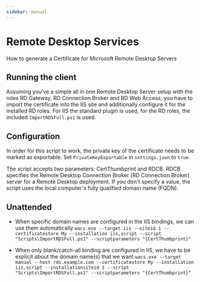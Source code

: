 ```yaml
---
sidebar: manual
---
```


# Remote Desktop Services
How to generate a Certificate for Microsoft Remote Desktop Servers

## Running the client
Assuming you've a simple all in one Remote Desktop Server setup with the roles RD Gateway, RD Connection Broker 
and RD Web Access, you have to import the certificate into the IIS site and additionally configure it for the 
installed RD roles. For IIS the standard plugin is used, for the RD roles, the included `ImportRDSFull.ps1` is 
used.

## Configuration
In order for this script to work, the private key of the certificate needs to be marked as exportable. 
Set `PrivateKeyExportable` in `settings.json` to `true`.

The script accepts two parameters: CertThumbprint and RDCB. RDCB specifies the Remote Desktop Connection Broker 
(RD Connection Broker) server for a Remote Desktop deployment. If you don't specify a value, the script uses the local 
computer's fully qualified domain name (FQDN).

## Unattended
- When specific domain names are configured in the IIS bindings, we can use them automatically
`wacs.exe --target iis --siteid 1 --certificatestore My --installation iis,script --script "Scripts\ImportRDSFull.ps1" --scriptparameters "{CertThumbprint}"`

- When only blank/catch-all binding are configured in IIS, we have to be explicit about the domain name(s) that we want
`wacs.exe --target manual --host rds.example.com --certificatestore My --installation iis,script --installationsiteid 1 --script "Scripts\ImportRDSFull.ps1" --scriptparameters "{CertThumbprint}"`
